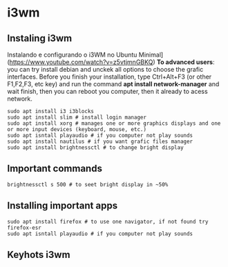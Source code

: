 # i3wm

## Instaling i3wm

Instalando e configurando o i3WM no Ubuntu Minimal](https://www.youtube.com/watch?v=z5vtjmnGBKQ)
**To advanced users**: you can try install debian and unckek all options to choose the grafic interfaces. Before you finish your installation, type Ctrl+Alt+F3 (or other F1,F2,F3, etc key) and run the command **apt install network-manager** and wait finish, then you can reboot you computer, then it already to acess network.
``` shell
sudo apt install i3 i3blocks 
sudo apt install slim # install login manager
sudo apt install xorg # manages one or more graphics displays and one or more input devices (keyboard, mouse, etc.) 
sudo apt isntall playaudio # if you computer not play sounds
sudo apt install nautilus # if you want grafic files manager
sudo apt install brightnessctl # to change bright display
```

## Important commands
``` code
brightnessctl s 500 # to seet bright display in ~50%
```
## Installing important apps

``` shell
sudo apt install firefox # to use one navigator, if not found try firefox-esr
sudo apt isntall playaudio # if you computer not play sounds

```

## Keyhots i3wm

